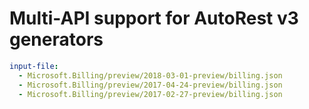 # Multi-API support for AutoRest v3 generators

``` yaml $(enable-multi-api)
input-file:
  - Microsoft.Billing/preview/2018-03-01-preview/billing.json
  - Microsoft.Billing/preview/2017-04-24-preview/billing.json
  - Microsoft.Billing/preview/2017-02-27-preview/billing.json
```
